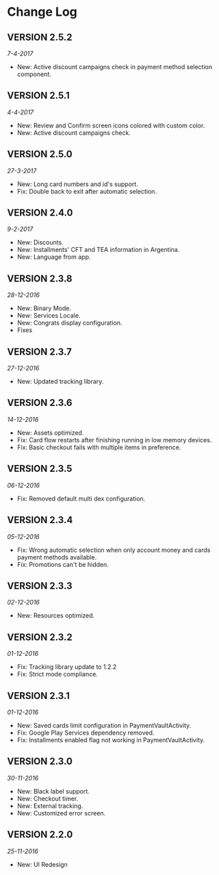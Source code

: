 Change Log
==========

## VERSION 2.5.2

_7-4-2017_
* New: Active discount campaigns check in payment method selection component.

## VERSION 2.5.1

_4-4-2017_
* New: Review and Confirm screen icons colored with custom color.
* New: Active discount campaigns check.

## VERSION 2.5.0

_27-3-2017_
* New: Long card numbers and id's support.
* Fix: Double back to exit after automatic selection.

## VERSION 2.4.0

_9-2-2017_

* New: Discounts.
* New: Installments' CFT and TEA information in Argentina.
* New: Language from app.

## VERSION 2.3.8

_28-12-2016_

* New: Binary Mode.
* New: Services Locale.
* New: Congrats display configuration.
* Fixes

## VERSION 2.3.7

_27-12-2016_

* New: Updated tracking library.

## VERSION 2.3.6

_14-12-2016_

* New: Assets optimized.
* Fix: Card flow restarts after finishing running in low memory devices.
* Fix: Basic checkout fails with multiple items in preference.

## VERSION 2.3.5

_06-12-2016_

* Fix: Removed default multi dex configuration.

## VERSION 2.3.4

_05-12-2016_

* Fix: Wrong automatic selection when only account money and cards payment methods available.
* Fix: Promotions can't be hidden.

## VERSION 2.3.3

_02-12-2016_

* New: Resources optimized.

## VERSION 2.3.2

_01-12-2016_

* Fix: Tracking library update to 1.2.2
* Fix: Strict mode compliance.

## VERSION 2.3.1

_01-12-2016_

* New: Saved cards limit configuration in PaymentVaultActivity.
* Fix: Google Play Services dependency removed.
* Fix: Installments enabled flag not working in PaymentVaultActivity.

## VERSION 2.3.0

_30-11-2016_

* New: Black label support.
* New: Checkout timer.
* New: External tracking.
* New: Customized error screen.

## VERSION 2.2.0

_25-11-2016_

* New: UI Redesign
